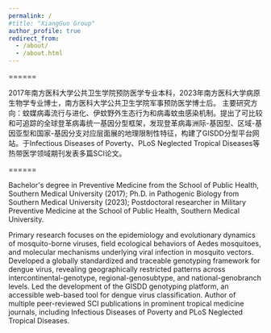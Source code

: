 ```yaml
---
permalink: /
#title: "XiangGuo Group"
author_profile: true
redirect_from: 
  - /about/
  - /about.html
---
```



======

2017年南方医科大学公共卫生学院预防医学专业本科，2023年南方医科大学病原生物学专业博士，南方医科大学公共卫生学院军事预防医学博士后。
主要研究方向：蚊媒病毒流行与进化、伊蚊野外生态行为和病毒蚊虫感染机制。提出了可比较和可追踪的全球登革病毒统一基因分型框架，发现登革病毒洲际-基因型、区域-基因亚型和国家-基因分支对应层面展的地理限制性特征，构建了GISDD分型平台网站。于Infectious Diseases of Poverty、PLoS Neglected Tropical Diseases等热带医学领域期刊发表多篇SCI论文。

======

Bachelor's degree in Preventive Medicine from the School of Public Health, Southern Medical University (2017); Ph.D. in Pathogenic Biology from Southern Medical University (2023); Postdoctoral researcher in Military Preventive Medicine at the School of Public Health, Southern Medical University.

Primary research focuses on the epidemiology and evolutionary dynamics of mosquito-borne viruses, field ecological behaviors of Aedes mosquitoes, and molecular mechanisms underlying viral infection in mosquito vectors. Developed a globally standardized and traceable genotyping framework for dengue virus, revealing geographically restricted patterns across intercontinental-genotype, regional-genosubtype, and national-genobranch levels. Led the development of the GISDD genotyping platform, an accessible web-based tool for dengue virus classification. Author of multiple peer-reviewed SCI publications in prominent tropical medicine journals, including Infectious Diseases of Poverty and PLoS Neglected Tropical Diseases.